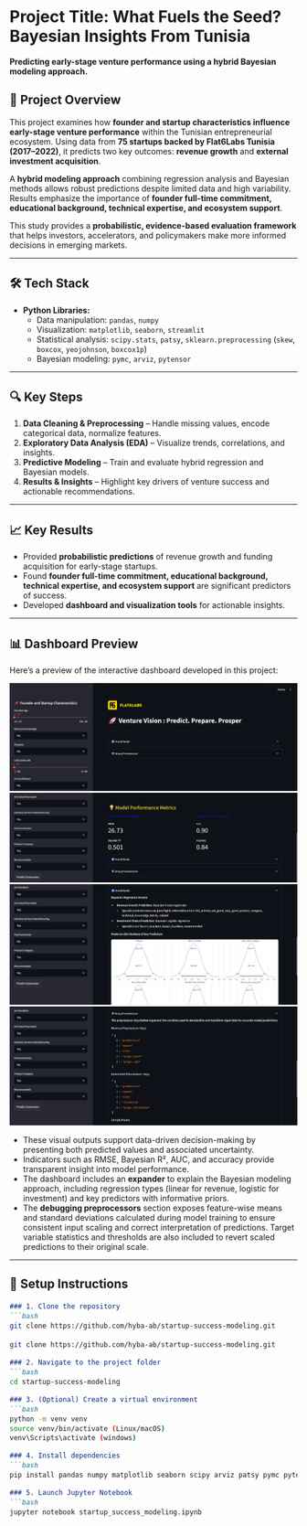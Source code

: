 # Project Title: What Fuels the Seed? Bayesian Insights From Tunisia

**Predicting early-stage venture performance using a hybrid Bayesian modeling approach.**

## 📖 Project Overview
This project examines how **founder and startup characteristics influence early-stage venture performance** within the Tunisian entrepreneurial ecosystem. Using data from **75 startups backed by Flat6Labs Tunisia (2017–2022)**, it predicts two key outcomes: **revenue growth** and **external investment acquisition**.  

A **hybrid modeling approach** combining regression analysis and Bayesian methods allows robust predictions despite limited data and high variability. Results emphasize the importance of **founder full-time commitment, educational background, technical expertise, and ecosystem support**.  

This study provides a **probabilistic, evidence-based evaluation framework** that helps investors, accelerators, and policymakers make more informed decisions in emerging markets.

---

## 🛠️ Tech Stack
- **Python Libraries:**
  - Data manipulation: `pandas`, `numpy`  
  - Visualization: `matplotlib`, `seaborn`, `streamlit`
  - Statistical analysis: `scipy.stats`, `patsy`, `sklearn.preprocessing` (`skew`, `boxcox`, `yeojohnson`, `boxcox1p`)  
  - Bayesian modeling: `pymc`, `arviz`, `pytensor`  

---

## 🔍 Key Steps
1. **Data Cleaning & Preprocessing** – Handle missing values, encode categorical data, normalize features.  
2. **Exploratory Data Analysis (EDA)** – Visualize trends, correlations, and insights.  
3. **Predictive Modeling** – Train and evaluate hybrid regression and Bayesian models.  
4. **Results & Insights** – Highlight key drivers of venture success and actionable recommendations.  

---

## 📈 Key Results
- Provided **probabilistic predictions** of revenue growth and funding acquisition for early-stage startups.  
- Found **founder full-time commitment, educational background, technical expertise, and ecosystem support** are significant predictors of success.  
- Developed **dashboard and visualization tools** for actionable insights.

---

## 📊 Dashboard Preview

Here’s a preview of the interactive dashboard developed in this project:

![Input Widgets](Dashboard_Overview/input_widgets.png)
![Metrics Overview](Dashboard_Overview/metrics.png)
![Details Overview](Dashboard_Overview/details.png)
![Debug View](Dashboard_Overview/debug.png)

- These visual outputs support data-driven decision-making by presenting both predicted values and associated uncertainty. 
- Indicators such as RMSE, Bayesian R², AUC, and accuracy provide transparent insight into model performance.  
- The dashboard includes an **expander** to explain the Bayesian modeling approach, including regression types (linear for revenue, logistic for investment) and key predictors with informative priors.  
- The **debugging preprocessors** section exposes feature-wise means and standard deviations calculated during model training to ensure consistent input scaling and correct interpretation of predictions. Target variable statistics and thresholds are also included to revert scaled predictions to their original scale.

---

## 📂 Setup Instructions
```markdown
### 1. Clone the repository
```bash
git clone https://github.com/hyba-ab/startup-success-modeling.git
   
git clone https://github.com/hyba-ab/startup-success-modeling.git
```
```markdown
### 2. Navigate to the project folder
```bash
cd startup-success-modeling
```
```markdown
### 3. (Optional) Create a virtual environment
```bash
python -m venv venv
source venv/bin/activate (Linux/macOS)
venv\Scripts\activate (windows)
```
```markdown
### 4. Install dependencies
```bash
pip install pandas numpy matplotlib seaborn scipy arviz patsy pymc pytensor jupyter

```
```markdown
### 5. Launch Jupyter Notebook
```bash
jupyter notebook startup_success_modeling.ipynb
```
